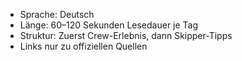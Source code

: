 - Sprache: Deutsch
- Länge: 60–120 Sekunden Lesedauer je Tag
- Struktur: Zuerst Crew-Erlebnis, dann Skipper-Tipps
- Links nur zu offiziellen Quellen
